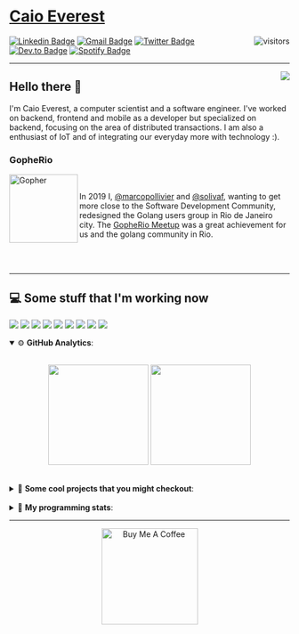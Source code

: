 # [Caio Everest](https://caioeverest.dev)

<img align="right" src="https://visitor-badge.glitch.me/badge?page_id=caioeverest.caioeverest" alt="visitors">

[![Linkedin Badge](https://img.shields.io/badge/-LinkedIn-blue?style=flat-square&logo=Linkedin&logoColor=white&link=https://www.linkedin.com/in/caioeverest/)](https://www.linkedin.com/in/caioeverest/)
[![Gmail Badge](https://img.shields.io/badge/-Gmail-c14438?style=flat-square&logo=Gmail&logoColor=white&link=mailto:mollivier.dev@gmail.com)](mailto:caioeverest.b@gmail.com/)
[![Twitter Badge](https://img.shields.io/badge/-Twitter-1DA1F2?style=flat-square&logo=Twitter&logoColor=white&link=https://twitter.com/caioeverest)](https://twitter.com/caioeverest)
[![Dev.to Badge](https://img.shields.io/badge/-Dev.to-363D44?style=flat-square&logo=Dev.to&logoColor=white&link=https://dev.to/caioeverest)](https://dev.to/caioeverest)
[![Spotify Badge](https://img.shields.io/badge/-Spotify-1ED760?style=flat-square&amp;labelColor=fff&amp;logo=Spotify&link=https://open.spotify.com/user/caio.everest)](https://open.spotify.com/user/caio.everest)

---
<img align="right" src="https://media3.giphy.com/media/Nx0rz3jtxtEre/200.gif"/>

## Hello there 🖖

<p>
    I'm Caio Everest, a computer scientist and a software engineer. I've worked on backend, frontend and mobile as a developer
    but specialized on backend, focusing on the area of distributed transactions. I am also a enthusiast of IoT and of integrating
    our everyday more with technology :).
</p>

### GopheRio

<img align="left" src="https://i.imgur.com/zmxMolD.png" alt="Gopher" width="123em">

<br>
<p>
    In 2019 I, <a href="https://github.com/marcopollivier">@marcopollivier</a> and <a href="https://github.com/solivaf">
    @solivaf</a>, wanting to get more close to the Software Development
    Community, redesigned the Golang users group in Rio de Janeiro city. The <a href="https://www.meetup.com/GopheRio">
    GopheRio Meetup</a> was a great achievement for us and the golang community in Rio.
</p>
<br><br>

---

## 💻 Some stuff that I'm working now

<a href=""><img src="https://img.shields.io/badge/-Go-00ADD8?style=flat-square&logo=go&logoColor=white"></a>
<a href=""><img src="https://img.shields.io/badge/-Rust-4f4f4f?style=flat-square&logo=rust&logoColor=white"></a>
<a href=""><img src="https://img.shields.io/badge/-Python-F7C400?style=flat-square&logo=python&logoColor=white"></a>
<a href=""><img src="https://img.shields.io/badge/-Ruby-980D02?style=flat-square&logo=ruby&logoColor=white"></a>
<a href=""><img src="http://img.shields.io/badge/-Java-007396?style=flat-square&logo=java&logoColor=white"></a>
<a href=""><img src="http://img.shields.io/badge/-Kotlin-7B6BDA?style=flat-square&logo=kotlin&logoColor=white"></a>
<a href=""><img src="http://img.shields.io/badge/-JavaScript-F7DF1E?style=flat-square&logo=JavaScript&logoColor=white"></a>
<a href=""><img src="http://img.shields.io/badge/-Terraform-623CE4?style=flat-square&logo=Terraform&logoColor=white"></a>
<a href=""><img src="http://img.shields.io/badge/-Ansible-171615?style=flat-square&logo=Ansible&logoColor=white"></a>

<details open>
    <summary>⚙ <b>GitHub Analytics</b>: </summary>
    <br>
    <p align="center">
        <img height="180em" src="https://github-readme-stats-eight-theta.vercel.app/api?username=caioeverest&show_icons=true&theme=tokyonight&include_all_commits=true&count_private=true"/>
        <img height="180em" src="https://github-readme-stats-eight-theta.vercel.app/api/top-langs/?username=caioeverest&layout=compact&langs_count=8&theme=tokyonight&include_all_commits=true&count_private=true"/>
    </p>
</details>

<br>

<details>
    <summary>🔨 <b>Some cool projects that you might checkout</b>: </summary>
    <div style="margin-left:3em">
        <li>🌠 <a href="https://github.com/caioeverest/supernova">Supernova</a> - Script that builds a development environment on linux machines</li>
        <li>⚙ <a href="https://github.com/caioeverest/gocfg">Gocfg</a> - A golang library that loads config structs from files with environment interpolation</li>
    </div>
</details>

<br>


<details>
 <summary>🤖 <b>My programming stats</b>: </summary>
<br>
<!--START_SECTION:waka-->
![Code Time](http://img.shields.io/badge/Code%20Time-3%2C389%20hrs%2014%20mins-blue)

**🐱 My GitHub Data** 

> 📦 80.6 kB Used in GitHub's Storage 
 > 
> 🏆 426 Contributions in the Year 2025
 > 
> 🚫 Not Opted to Hire
 > 
> 📜 42 Public Repositories 
 > 
> 🔑 9 Private Repositories 
 > 
**I'm an Early 🐤** 

```text
🌞 Morning                1033 commits        ████░░░░░░░░░░░░░░░░░░░░░   17.05 % 
🌆 Daytime                3064 commits        █████████████░░░░░░░░░░░░   50.59 % 
🌃 Evening                1422 commits        ██████░░░░░░░░░░░░░░░░░░░   23.48 % 
🌙 Night                  538 commits         ██░░░░░░░░░░░░░░░░░░░░░░░   08.88 % 
```
📅 **I'm Most Productive on Wednesday** 

```text
Monday                   852 commits         ████░░░░░░░░░░░░░░░░░░░░░   14.07 % 
Tuesday                  1442 commits        ██████░░░░░░░░░░░░░░░░░░░   23.81 % 
Wednesday                1574 commits        ██████░░░░░░░░░░░░░░░░░░░   25.99 % 
Thursday                 651 commits         ███░░░░░░░░░░░░░░░░░░░░░░   10.75 % 
Friday                   1075 commits        ████░░░░░░░░░░░░░░░░░░░░░   17.75 % 
Saturday                 168 commits         █░░░░░░░░░░░░░░░░░░░░░░░░   02.77 % 
Sunday                   295 commits         █░░░░░░░░░░░░░░░░░░░░░░░░   04.87 % 
```


📊 **This Week I Spent My Time On** 

```text
💬 Programming Languages: 
Go                       4 hrs 12 mins       ██████████░░░░░░░░░░░░░░░   39.59 % 
YAML                     2 hrs 33 mins       ██████░░░░░░░░░░░░░░░░░░░   24.05 % 
Other                    1 hr 14 mins        ███░░░░░░░░░░░░░░░░░░░░░░   11.74 % 
Markdown                 41 mins             ██░░░░░░░░░░░░░░░░░░░░░░░   06.43 % 
Bash                     27 mins             █░░░░░░░░░░░░░░░░░░░░░░░░   04.36 % 

🔥 Editors: 
Cursor                   7 hrs 58 mins       ███████████████████░░░░░░   74.94 % 
Neovim                   2 hrs 40 mins       ██████░░░░░░░░░░░░░░░░░░░   25.06 % 

💻 Operating System: 
Mac                      10 hrs 38 mins      █████████████████████████   100.00 % 
```

**I Mostly Code in Go** 

```text
Go                       43 repos            ████████████░░░░░░░░░░░░░   50.00 % 
Shell                    5 repos             █░░░░░░░░░░░░░░░░░░░░░░░░   05.81 % 
Java                     4 repos             █░░░░░░░░░░░░░░░░░░░░░░░░   04.65 % 
Nix                      1 repo              ░░░░░░░░░░░░░░░░░░░░░░░░░   01.16 % 
Lua                      1 repo              ░░░░░░░░░░░░░░░░░░░░░░░░░   01.16 % 
```




 Last Updated on 08/09/2025 02:36:47 UTC
<!--END_SECTION:waka-->
</details>

---

<p align="center">
    <a href="https://www.buymeacoffee.com/caioeverest" target="_blank">
        <img src="https://az743702.vo.msecnd.net/cdn/kofi3.png?v=a" alt="Buy Me A Coffee" width="173em">
    </a>
</p>
